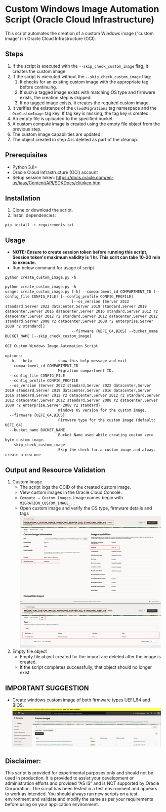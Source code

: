 # Custom Windows Image Automation Script (Oracle Cloud Infrastructure)

This script automates the creation of a custom Windows image ("custom image") in Oracle Cloud Infrastructure (OCI).

## Steps
1. If the script is executed with the `--skip_check_custom_image` flag, it creates the custom image. 
2. If the script is executed without the `--skip_check_custom_image` flag:
   1. It checks for an existing custom image with the appropriate tag before continuing. 
   2. If such a tagged image exists with matching OS type and firmware exists, the creation step is skipped. 
   3. If no tagged image exists, it creates the required custom image.
3. It verifies the existence of the `CloudMigrations` tag namespace and the `OcmCustomImage` tag key. If tag key is missing, the tag key is created. 
4. An empty file is uploaded to the specified bucket. 
5. A custom compute image is created using the empty file object from the previous step. 
6. The custom image capabilities are updated. 
7. The object created in step 4 is deleted as part of the cleanup.

## Prerequisites

- Python 3.8+
- Oracle Cloud Infrastructure (OCI) account
- Setup session token: https://docs.oracle.com/en-us/iaas/Content/API/SDKDocs/clitoken.htm

## Installation

1. Clone or download the script.
2. Install dependencies:

```commandline
pip install -r requirements.txt
```
   
## Usage
- **NOTE: Ensure to create session token before running this script, Session token's maximum validity is 1 hr. This scrit can take 10-20 min to execute.**
- Run below command for usage of script
```commandline
python create_custom_image.py -h
```
```commandline
python create_custom_image.py -h
usage: create_custom_image.py [-h] --compartment_id COMPARTMENT_ID [--config_file CONFIG_FILE] [--config_profile CONFIG_PROFILE]
                              [--os_version {Server 2022 standard,Server 2022 datacenter,Server 2019 standard,Server 2019 datacenter,Server 2016 datacenter,Server 2016 standard,Server 2012 r2 datacenter,Server 2012 r2 standard,Server 2012 datacenter,Server 2012 standard,Server 2008 r2 datacenter,Server 2008 r2 enterprise,Server 2008 r2 standard}]
                              --firmware {UEFI_64,BIOS} --bucket_name BUCKET_NAME [--skip_check_custom_image]

OCI Custom Windows Image Automation Script

options:
  -h, --help            show this help message and exit
  --compartment_id COMPARTMENT_ID
                        Migration compartment ID.
  --config_file CONFIG_FILE
  --config_profile CONFIG_PROFILE
  --os_version {Server 2022 standard,Server 2022 datacenter,Server 2019 standard,Server 2019 datacenter,Server 2016 datacenter,Server 2016 standard,Server 2012 r2 datacenter,Server 2012 r2 standard,Server 2012 datacenter,Server 2012 standard,Server 2008 r2 datacenter,Server 2008 r2 enterprise,Server 2008 r2 standard}
                        Windows OS version for the custom image.
  --firmware {UEFI_64,BIOS}
                        Firmware type for the custom image (default: UEFI_64).
  --bucket_name BUCKET_NAME
                        Bucket Name used while creating custom zero byte custom image.
  --skip_check_custom_image
                        Skip the check for a custom image and always create a new one
```

## Output and Resource Validation
1. Custom Image 
   - The script logs the OCID of the created custom image.
   - View custom images in the Oracle Cloud Console:
   - `Compute → Custom Images`. Image names begin with `MIGRATION_CUSTOM_IMAGE_..`
   - Open custom image and verify the OS type, firmware details and tags ![](./images/custom_images-1.png)![](./images/custom_images-2.png)
2. Empty file object 
   - Empty file object created for the import are deleted after the image is created. 
   - If the script completes successfully, that object should no longer exist.

## IMPORTANT SUGGESTION
- Create windows custom image of both firmware types UEFI_64 and BIOS.![](./images/custom_images-3.png)

## Disclaimer:
This script is provided for experimental purposes only and should not be used in production. It is provided to assist your development or administration efforts and provided “AS IS” and is NOT supported by Oracle Corporation. The script has been tested in a test environment and appears to work as intended. You should always run new scripts on a test environment and validate and modify the same as per your requirements before using on your application environment.

